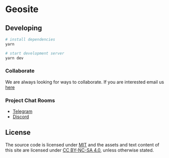 # Geosite

## Developing

```bash
# install dependencies
yarn

# start development server
yarn dev
```

### Collaborate
We are always looking for ways to collaborate. If you are interested email us [here](mailto:geocats@protonmail.com)

### Project Chat Rooms
 - [Telegram](https://t.me/GeocatsOfficial)
 - [Discord](https://discord.gg/3vAHNTwYJe)

## License
The source code is licensed under [MIT](LICENSE) and the assets and text content of this site are licensed under [CC BY-NC-SA 4.0](LICENSE.by-nc-sa-4.0.md), unless otherwise stated.
